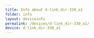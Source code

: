 ```yaml
---
title: Info about d-link_dir-330_a1
folder: info
layout: deviceinfo
permalink: /devices/d-link_dir-330_a1/
device: d-link_dir-330_a1
---
```

